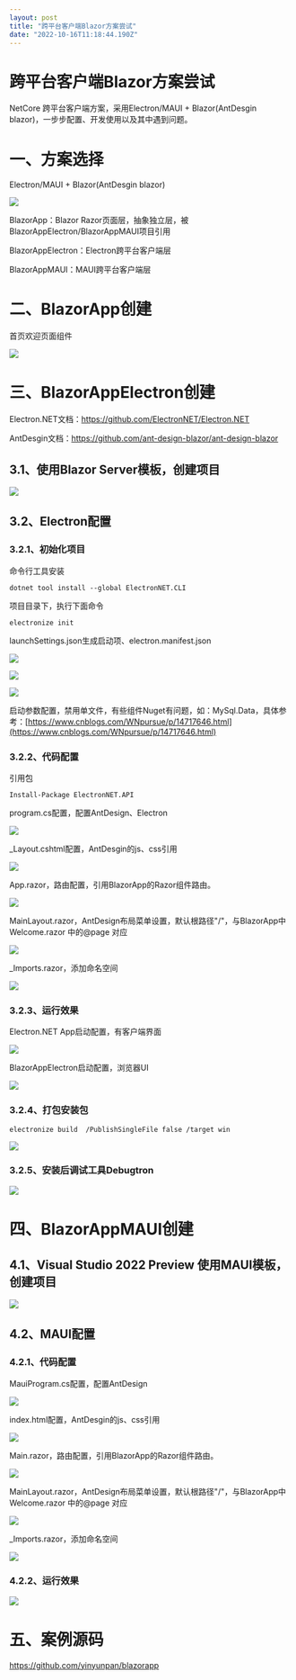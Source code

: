 ```yaml
---
layout: post
title: "跨平台客户端Blazor方案尝试"
date: "2022-10-16T11:18:44.190Z"
---
```

跨平台客户端Blazor方案尝试
================

NetCore 跨平台客户端方案，采用Electron/MAUI + Blazor(AntDesgin blazor)，一步步配置、开发使用以及其中遇到问题。

一、方案选择
======

Electron/MAUI + Blazor(AntDesgin blazor)

![](https://img2022.cnblogs.com/blog/147352/202210/147352-20221016124304771-305066644.png)

BlazorApp：Blazor Razor页面层，抽象独立层，被BlazorAppElectron/BlazorAppMAUI项目引用

BlazorAppElectron：Electron跨平台客户端层

BlazorAppMAUI：MAUI跨平台客户端层

二、BlazorApp创建
=============

首页欢迎页面组件

![](https://img2022.cnblogs.com/blog/147352/202210/147352-20221016144045878-1597296727.png)

三、BlazorAppElectron创建
=====================

Electron.NET文档：https://github.com/ElectronNET/Electron.NET

AntDesgin文档：https://github.com/ant-design-blazor/ant-design-blazor

3.1、使用Blazor Server模板，创建项目
--------------------------

![](https://img2022.cnblogs.com/blog/147352/202210/147352-20221016131727997-928478165.png)

3.2、Electron配置
--------------

### 3.2.1、初始化项目

命令行工具安装

    dotnet tool install --global ElectronNET.CLI

项目目录下，执行下面命令

    electronize init

launchSettings.json生成启动项、electron.manifest.json

![](https://img2022.cnblogs.com/blog/147352/202210/147352-20221016132212552-1725740004.png)

![](https://img2022.cnblogs.com/blog/147352/202210/147352-20221016133517258-1051380834.png)

![](https://img2022.cnblogs.com/blog/147352/202210/147352-20221016145133812-909659703.png)

启动参数配置，禁用单文件，有些组件Nuget有问题，如：MySql.Data，具体参考：[https://www.cnblogs.com/WNpursue/p/14717646.html](https://www.cnblogs.com/WNpursue/p/14717646.html)

### 3.2.2、代码配置

引用包

    Install-Package ElectronNET.API

program.cs配置，配置AntDesign、Electron

![](https://img2022.cnblogs.com/blog/147352/202210/147352-20221016135308238-1218647260.png)

\_Layout.cshtml配置，AntDesgin的js、css引用

![](https://img2022.cnblogs.com/blog/147352/202210/147352-20221016134235735-1296033026.png)

App.razor，路由配置，引用BlazorApp的Razor组件路由。

![](https://img2022.cnblogs.com/blog/147352/202210/147352-20221016135009747-2030464383.png)

MainLayout.razor，AntDesign布局菜单设置，默认根路径"/"，与BlazorApp中Welcome.razor 中的@page 对应

![](https://img2022.cnblogs.com/blog/147352/202210/147352-20221016135504617-1608875219.png)

\_Imports.razor，添加命名空间

![](https://img2022.cnblogs.com/blog/147352/202210/147352-20221016135817202-244634629.png)

### 3.2.3、运行效果

Electron.NET App启动配置，有客户端界面

![](https://img2022.cnblogs.com/blog/147352/202210/147352-20221016141137440-1279544586.png)

BlazorAppElectron启动配置，浏览器UI

![](https://img2022.cnblogs.com/blog/147352/202210/147352-20221016141425528-96960136.png)

### 3.2.4、打包安装包

    electronize build  /PublishSingleFile false /target win

![](https://img2022.cnblogs.com/blog/147352/202210/147352-20221016140902791-1448131177.png)

### 3.2.5、安装后调试工具Debugtron

![](https://img2022.cnblogs.com/blog/147352/202210/147352-20221016142140556-1215702478.png)

四、BlazorAppMAUI创建
=================

4.1、Visual Studio 2022 Preview 使用MAUI模板，创建项目
--------------------------------------------

![](https://img2022.cnblogs.com/blog/147352/202210/147352-20221016142620515-1336281780.png)

4.2、MAUI配置
----------

### 4.2.1、代码配置

MauiProgram.cs配置，配置AntDesign

![](https://img2022.cnblogs.com/blog/147352/202210/147352-20221016143010391-1371584592.png)

index.html配置，AntDesgin的js、css引用

![](https://img2022.cnblogs.com/blog/147352/202210/147352-20221016143145034-1259829484.png)

Main.razor，路由配置，引用BlazorApp的Razor组件路由。

![](https://img2022.cnblogs.com/blog/147352/202210/147352-20221016143300904-1757993146.png)

MainLayout.razor，AntDesign布局菜单设置，默认根路径"/"，与BlazorApp中Welcome.razor 中的@page 对应

![](https://img2022.cnblogs.com/blog/147352/202210/147352-20221016143357845-709529035.png)

\_Imports.razor，添加命名空间

![](https://img2022.cnblogs.com/blog/147352/202210/147352-20221016143425565-1542145089.png)

### 4.2.2、运行效果

![](https://img2022.cnblogs.com/blog/147352/202210/147352-20221016143607270-1901594925.png)

五、案例源码
======

https://github.com/yinyunpan/blazorapp